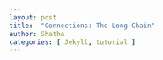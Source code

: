 ```yaml
---
layout: post
title:  "Connections: The Long Chain"
author: Shatha
categories: [ Jekyll, tutorial ]
---
```


